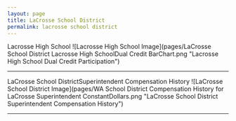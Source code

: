 ```yaml
---
layout: page
title: LaCrosse School District
permalink: lacrosse school district
---
```



Lacrosse High School
![Lacrosse High School Image](pages/LaCrosse School District Lacrosse High SchoolDual Credit BarChart.png "Lacrosse High School Dual Credit Participation")

___

LaCrosse School DistrictSuperintendent Compensation History
![LaCrosse School District Image](pages/WA School District Compensation History for LaCrosse Superintendent ConstantDollars.png "LaCrosse School District Superintendent Compensation History")

___

